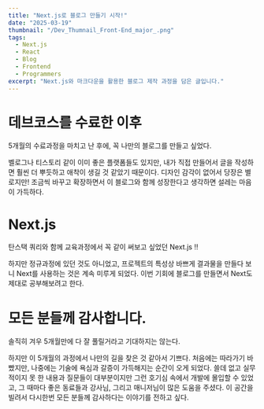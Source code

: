 ```yaml
---
title: "Next.js로 블로그 만들기 시작!"
date: "2025-03-19"
thumbnail: "/Dev_Thumnail_Front-End_major_.png"
tags:
  - Next.js
  - React
  - Blog
  - Frontend
  - Programmers
excerpt: "Next.js와 마크다운을 활용한 블로그 제작 과정을 담은 글입니다."
---
```


# 데브코스를 수료한 이후

5개월의 수료과정을 마치고 난 후에, 꼭 나만의 블로그를 만들고 싶었다.

벨로그나 티스토리 같이 이미 좋은 플랫폼들도 있지만, 내가 직접 만들어서 글을 작성하면
훨씬 더 뿌듯하고 애착이 생길 것 같았기 때문이다. 디자인 감각이 없어서 당장은 별로지만! 조금씩 바꾸고 확장하면서 이 블로그와 함께 성장한다고 생각하면 설레는 마음이 가득하다.

# Next.js

탄스택 쿼리와 함께 교육과정에서 꼭 같이 써보고 싶었던 Next.js !!

하지만 정규과정에 있던 것도 아니었고, 프로젝트의 특성상 바쁘게 결과물을 만들다 보니 Next를 사용하는 것은 계속 미루게 되었다.
이번 기회에 블로그를 만들면서 Next도 제대로 공부해보려고 한다.

# 모든 분들께 감사합니다.

솔직히 겨우 5개월만에 다 잘 풀릴거라고 기대하지는 않는다.

하지만 이 5개월의 과정에서 나만의 길을 찾은 것 같아서 기쁘다. 처음에는 따라가기 바빴지만, 나중에는 기술에 욕심과 갈증이 가득해지는 순간이 오게 되었다. 쓸데 없고 실무적이지 못 한 내용과 질문들이 대부분이지만 그런 호기심 속에서 개발에 몰입할 수 있었고, 그 때마다 좋은 동료들과 강사님, 그리고 매니저님이 많은 도움을 주셨다. 이 공간을 빌려서 다시한번 모든 분들께 감사하다는 이야기를 전하고 싶다.
